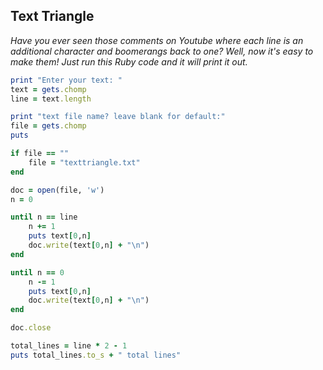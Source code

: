 ## Text Triangle

*Have you ever seen those comments on Youtube where each line is an additional character and boomerangs back to one? Well, now it's easy to make them! Just run this Ruby code and it will print it out.*

```ruby
print "Enter your text: "
text = gets.chomp
line = text.length

print "text file name? leave blank for default:"
file = gets.chomp
puts

if file == ""
	file = "texttriangle.txt"
end

doc = open(file, 'w')
n = 0

until n == line
	n += 1
	puts text[0,n]
	doc.write(text[0,n] + "\n")
end

until n == 0
	n -= 1
	puts text[0,n]
	doc.write(text[0,n] + "\n")
end

doc.close

total_lines = line * 2 - 1
puts total_lines.to_s + " total lines"
```